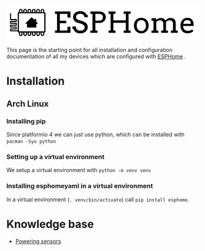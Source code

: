 ![ESPHome](logo-text.svg)

This page is the starting point for all installation and configuration documentation of all my devices which are configured with [ESPHome](https://esphome.io/) .

# Installation
## Arch Linux
### Installing pip
Since platformio 4 we can just use python, which can be installed with `pacman -Syu python`

### Setting up a virtual environment
We setup a virtual environment with `python -m venv venv`

### Installing esphomeyaml in a virtual environment
In a virtual environment (`. venv/bin/activate`) call `pip install esphome`.

# Knowledge base
* [Powering sensors](PoweringSensors.md)
